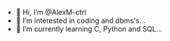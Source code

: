 - 👋 Hi, I’m @AlexM-ctrl
- 👀 I’m interested in coding and dbms's...
- 🌱 I’m currently learning C, Python and SQL...

<!---
AlexM-ctrl/AlexM-ctrl is a ✨ special ✨ repository because its `README.md` (this file) appears on your GitHub profile.
You can click the Preview link to take a look at your changes.
--->
